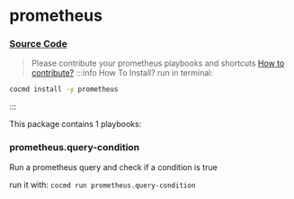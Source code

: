 # prometheus
### [ Source Code ](https://github.com/cocmd/hub/tree/master/packages/prometheus)
> Please contribute your prometheus playbooks and shortcuts
> [How to contribute?](https://cocmd.org/docs/contributing)
:::info How To Install?
run in terminal:
```bash
cocmd install -y prometheus
```
:::


This package contains 1 playbooks:

### prometheus.query-condition
Run a prometheus query and check if a condition is true

run it with: `cocmd run prometheus.query-condition`




